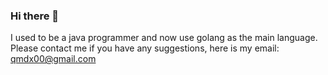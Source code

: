 ### Hi there 👋
I used to be a java programmer and now use golang as the main language.
Please contact me if you have any suggestions, here is my email: qmdx00@gmail.com
